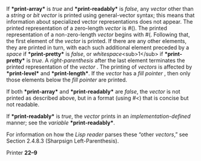  

If **\*print-array\*** is *true* and **\*print-readably\*** is *false*, any *vector* other than a *string* or *bit vector* is printed using general-vector syntax; this means that information about specialized vector representations does not appear. The printed representation of a zero-length *vector* is #(). The printed representation of a non-zero-length *vector* begins with #(. Following that, the first element of the *vector* is printed. If there are any other elements, they are printed in turn, with each such additional element preceded by a *space* if **\*print-pretty\*** is *false*, or *whitespace*\<sub\>1\</sub\> if **\*print-pretty\*** is *true*. A *right-parenthesis* after the last element terminates the printed representation of the *vector* . The printing of *vectors* is affected by **\*print-level\*** and **\*print-length\***. If the *vector* has a *fill pointer* , then only those elements below the *fill pointer* are printed. 

If both **\*print-array\*** and **\*print-readably\*** are *false*, the *vector* is not printed as described above, but in a format (using #\<) that is concise but not readable. 

If **\*print-readably\*** is *true*, the *vector* prints in an *implementation-defined* manner; see the *variable* **\*print-readably\***. 

For information on how the *Lisp reader* parses these “other *vectors*,” see Section 2.4.8.3 (Sharpsign Left-Parenthesis). 

Printer **22–9**

 

 

